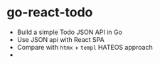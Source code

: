 # go-react-todo

- Build a simple Todo JSON API in Go
- Use JSON api with React SPA
- Compare with `htmx` + `templ` HATEOS approach
- 
